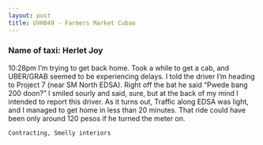 ```yaml
---
layout: post
title: UVH849 - Farmers Market Cubao
---
```


### Name of taxi: Herlet Joy

10:28pm I’m trying to get back home. Took a while to get a cab, and UBER/GRAB seemed to be experiencing delays. I told the driver I’m heading to Project 7 (near SM North EDSA). Right off the bat he said “Pwede bang 200 doon?” I smiled sourly and said, sure, but at the back of my mind I intended to report this driver. As it turns out, Traffic along EDSA was light, and I managed to get home in less than 20 minutes. That ride could have been only around 120 pesos if he turned the meter on. 



```Contracting, Smelly interiors```
